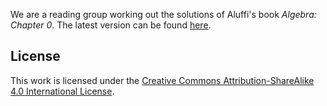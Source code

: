 We are a reading group working out the solutions of Aluffi's book *Algebra: Chapter 0*. The latest version can be found [here](https://deathofbalance.github.io/aluffi-solutions/).

## License

This work is licensed under the [Creative Commons Attribution-ShareAlike 4.0 International License](https://creativecommons.org/licenses/by-sa/4.0/).